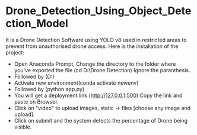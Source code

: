 # Drone_Detection_Using_Object_Detection_Model
It is a Drone Detection Software using YOLO v8 used in restricted areas to prevent from unauthorised drone access.
 Here is the installation of the project:
   * Open Anaconda Prompt, Change the directory to the folder where you've exported the file (cd D:\Drone Detection) Ignore the paranthesis.
   * Followed by (D:)
   * Activate new environment(conda activate newenv)
   * Followed by (python app.py)
   * You will get a deployment link (http://127.0.0.1:500) Copy the link and paste on Browser.
   * Click on "video" to upload images, static -> files [choose any image and  upload].
   * Click on submit and the system detects the percentage of Drone being visible.
